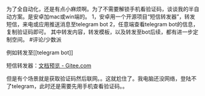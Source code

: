 为了全自动化，还是有点小麻烦啊。为了不需要解锁手机看验证码，谈谈我的半自动方案。是安卓加mac或win端的。
1，安卓用一个开源项目“短信转发器”，转发短信，来电或应用推送消息至telegram bot
2，任意端查看telegram bot的信息，复制验证码即可。
其中转发内容，转发模板，以及转发至bot后续，都有进一步定制空间。
#评论/少数派 



例如转发至[[telegram bot]]

短信转发器：[文档预览 - Gitee.com](https://gitee.com/pp/SmsForwarder/wikis/pages?sort_id=4863779&doc_id=1821427)

但是有个场景就是获取验证码然后联网。。这就尬住了。我电脑还没网络，登陆不了telegram，此时还是需要先用手机查看验证码。。
